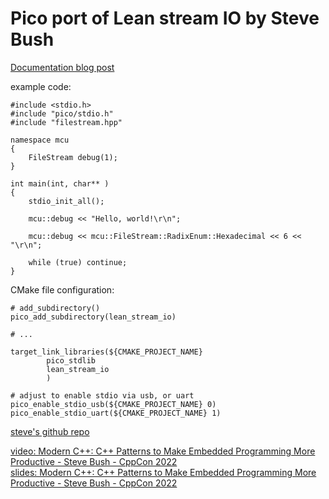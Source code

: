 # Pico port of Lean stream IO by Steve Bush

[Documentation blog post](https://community.element14.com/products/raspberry-pi/raspberrypi_projects/b/blog/posts/lean-c-stream-library-for-pico)  

example code:  
```
#include <stdio.h>
#include "pico/stdio.h"
#include "filestream.hpp"

namespace mcu
{
    FileStream debug(1);
}

int main(int, char** )
{
    stdio_init_all();

    mcu::debug << "Hello, world!\r\n";

    mcu::debug << mcu::FileStream::RadixEnum::Hexadecimal << 6 << "\r\n";

    while (true) continue;
}
```
CMake file configuration: 
```
# add_subdirectory()
pico_add_subdirectory(lean_stream_io)

# ...

target_link_libraries(${CMAKE_PROJECT_NAME}
        pico_stdlib
        lean_stream_io
        )

# adjust to enable stdio via usb, or uart
pico_enable_stdio_usb(${CMAKE_PROJECT_NAME} 0)
pico_enable_stdio_uart(${CMAKE_PROJECT_NAME} 1)
```


[steve's github repo](https://github.com/sgbush/cppcon2022/tree/release/code/sections/4_lean_stream_io)

[video: Modern C++: C++ Patterns to Make Embedded Programming More Productive - Steve Bush - CppCon 2022](https://youtu.be/6pXhQ28FVlU?si=rgm-YdAsWRuEc9qz)  
[slides: Modern C++: C++ Patterns to Make Embedded Programming More Productive - Steve Bush - CppCon 2022](https://github.com/CppCon/CppCon2022/blob/main/Presentations/Cppcon2022-slides-Bush.pdf)  